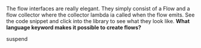 The flow interfaces are really elegant. They simply consist of a Flow and a flow collector where the collector lambda ia called when the flow emits. See the code snippet and click into the library to see what they look like. **What language keyword makes it possible to create flows?**

<div class="hint">
  suspend
</div>
